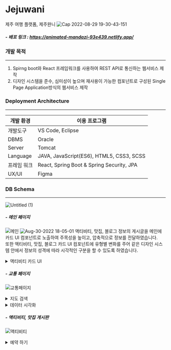 # Jejuwani 
제주 여행 플랫폼, 제주완니
![Cap 2022-08-29 19-30-43-151](https://user-images.githubusercontent.com/98148572/187181763-aa0c4e9a-d17a-4fef-a9f6-aff2a5e8e74b.jpg)

##### - 배포 링크 : https://animated-mandazi-93e439.netlify.app/


### 개발 목적
***
1. Spirng boot와 React 프레임워크를 사용하여 REST API로 통신하는 웹서비스 제작
2. 디자인 시스템을 준수, 심미성이 높으며 재사용이 가능한 컴포넌트로 구성된 Single Page Application방식의 웹서비스 제작


### Deployment Architecture
***
| 개발 환경  | 이용 프로그램 |
| ------------ | ------------- |
| 개발도구 | VS Code, Eclipse  |
| DBMS | Oracle  |
| Server | Tomcat |
| Language | JAVA, JavaScript(ES6), HTML5, CSS3, SCSS  |
| 프레임 워크 | React, Spring Boot & Spring Security, JPA  |
| UX/UI | Figma  |


### DB Schema
***
![Untitled (1)](https://user-images.githubusercontent.com/98148572/187234137-cca6f415-feea-4c01-b923-ce0ab03f64f3.png)


##### - 메인 페이지
![메인](https://user-images.githubusercontent.com/98148572/187372286-641f55dd-8b74-4d6e-a443-325da7df36ef.png)
![Aug-30-2022 18-05-01](https://user-images.githubusercontent.com/98148572/188305518-41a1db9a-c4d8-4ac9-b722-67f2c074f451.gif)
액티비티, 맛집, 블로그 정보의 게시글을 메인에 카드 UI 컴포넌트로 노출하여 주목성을 높이고, 압축적으로 정보를 전달하였습니다. <br />
또한 액티비티, 맛집, 블로그 카드 UI 컴포넌트에 유형별 변화를 주어 같은 디자인 시스템 안에서 정보의 성격에 따라 시각적인 구분을 할 수 있도록 하였습니다.
<details>
<summary>액티비티 카드 UI</summary>
<div markdown="1">
<img src="https://user-images.githubusercontent.com/98148572/188305741-50f26f99-649b-49f4-aeee-8f29188078e6.gif"/>
액티비티 상품의 경우, 컴포넌트의 장바구니 버튼을 통해 해당 상품을 Local Storage에 저장합니다. 회원과 비회원 모두 클릭이 가능합니다.
</div>
</details>

##### - 교통 페이지
![교통페이지](https://user-images.githubusercontent.com/98148572/188305113-fdcc50c5-0724-47d9-b766-7c6cb5b92fd1.png)
<details>
<summary>지도 검색</summary>
<div markdown="1">
<img src="https://user-images.githubusercontent.com/98148572/187372734-2a070b64-9980-473c-95c7-1568d32c8448.gif"/>
이벤트 발생 시 함수를 실행하여 service의 kakaoMap 컴포넌트로 props를 전달하고, 검색의 결과가 true일 경우 하단부에 검색 결과를 노출하도록 하였습니다.
</div>
</details>

<details>
<summary>데이터 시각화</summary>
<div markdown="1">
<img src="https://user-images.githubusercontent.com/98148572/187372899-79835502-2265-45bc-8f06-2885a6a11634.gif"/>
제주데이터허브에서 제공하는 온라인 여행 플랫폼 실 이용자의 샘플 데이터와 Recharts 라이브러리를 이용하여 인터랙티브한 데이터 시각화를 구현하여 사용자의 렌터카 선호 정보를 제공하였습니다.   (데이터 출처 : https://www.jejudatahub.net/data/view/data/911)
</div>
</details>


##### - 액티비티, 맛집 게시판
![액티비티](https://user-images.githubusercontent.com/98148572/187922640-8ca1be5b-b153-43e9-8ff7-503e35039866.gif)

<details>
<summary>예약 하기</summary>
<div markdown="1">
<img src="https://user-images.githubusercontent.com/98148572/187373164-eac5cd5c-3e85-41ee-b1b2-03b6b35caffe.gif"/>
액티비티 게시판의 예약하기 버튼을 통해 상세 페이지와 장바구니를 거치지 않고 빠르게 결제 페이지로 진입할 수 있습니다.  결제 정보를 입력한 뒤에는 KG이니시스 결제 모듈을 통해 액티비티 상품을 구매할 수 있습니다.
</div>
</details>
